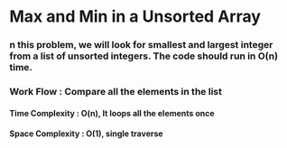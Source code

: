# Max and Min in a Unsorted Array
### n this problem, we will look for smallest and largest integer from a list of unsorted integers. The code should run in O(n) time.

### Work Flow : Compare all the elements in the list

#### Time Complexity : O(n), It loops all the elements once
#### Space Complexity : O(1), single traverse
